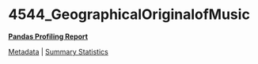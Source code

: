 # 4544_GeographicalOriginalofMusic

[**Pandas Profiling Report**](../docs_sources/profile/4544_GeographicalOriginalofMusic.html)

[Metadata](metadata.yaml) | [Summary Statistics](summary_stats.csv)

